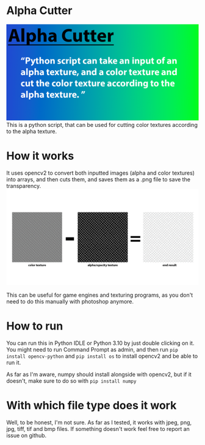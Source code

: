 # Alpha Cutter
![](https://github.com/PsychoCoffee/alpha_cutter/blob/main/banner_ac.png)
This is a python script, that can be used for cutting color textures according to the alpha texture.

# How it works
It uses opencv2 to convert both inputted images (alpha and color textures) into arrays, and then cuts them, and saves them as a .png file to save the transparency.
![](https://github.com/PsychoCoffee/alpha_cutter/blob/main/result.png)

This can be useful for game engines and texturing programs, as you don't need to do this manually with photoshop anymore. 

# How to run
You can run this in Python IDLE or Python 3.10 by just double clicking on it. You might need to run Command Prompt as admin, and then run `pip install opencv-python` and `pip install os` to install opencv2 and be able to run it.

As far as I'm aware, numpy should install alongside with opencv2, but if it doesn't, make sure to do so with `pip install numpy`

# With which file type does it work
Well, to be honest, I'm not sure. As far as I tested, it works with jpeg, png, jpg, tiff, tif and bmp files. If something doesn't work feel free to report an issue on github.

